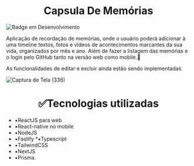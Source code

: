 <h1 align="center"> Capsula De Memórias </h1>

![Badge em Desenvolvimento](http://img.shields.io/static/v1?label=STATUS&message=EM%20DESENVOLVIMENTO&color=GREEN&style=for-the-badge)

Aplicação de recordação de memórias, onde o usuário poderá adicionar à uma timeline textos, fotos e vídeos de acontecimentos marcantes da sua vida, organizados por mês e ano. Além de fazer a listagem das memórias e o login pelo GitHub tanto na versão web como mobile.🚀

As funcionalidades de editar e excluir ainda estão sendo implementadas.


![Captura de Tela (336)](https://github.com/Osnaelle/CapsulaDeMemorias/assets/36750879/a7e951e4-dbc8-4c29-8c60-bb4ed5579ba8)



<h1 align="center"> ✅Tecnologias utilizadas </h1>

* ▪️ReactJS para web 
* ▪️React-native no mobile
* ▪️NodeJS
* ▪️Fastify
*▪️Typescript
* ▪️TailwindCSS
* ▪️NextJS 
* ▪️Prisma.



